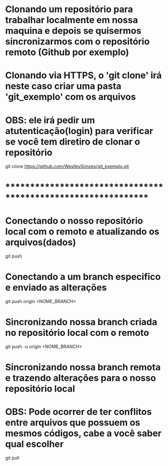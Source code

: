 # Clonando um repositório para trabalhar localmente em nossa maquina e depois se quisermos sincronizarmos com o repositório remoto (Github por exemplo)

# Clonando via HTTPS, o 'git clone' irá neste caso criar uma pasta 'git_exemplo' com os arquivos

# OBS: ele irá pedir um atutenticação(login) para verificar se você tem diretiro de clonar o repositório

git clone https://github.com/WeslleySimoes/git_exemplo.git

# *************************************************************

# Conectando o nosso repositório local com o remoto e atualizando os arquivos(dados)
git push    

# Conectando a um branch especifico e enviado as alterações
git push origin <NOME_BRANCH>

# Sincronizando nossa branch criada no repositório local com o remoto

git push -u origin <NOME_BRANCH>

# Sincronizando nossa branch remota e trazendo alterações para o nosso repositório local
# OBS: Pode ocorrer de ter conflitos entre arquivos que possuem os mesmos códigos, cabe a você saber qual escolher
git pull